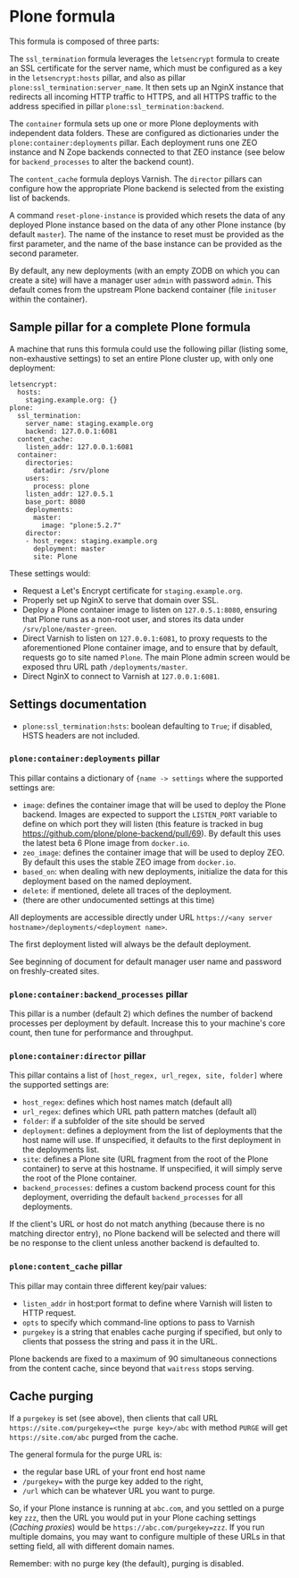 # Plone formula

This formula is composed of three parts:

The `ssl_termination` formula leverages the `letsencrypt` formula to create an SSL certificate
for the server name, which must be configured as a key in the `letsencrypt:hosts` pillar, and
also as pillar `plone:ssl_termination:server_name`.  It then sets up an NginX instance that
redirects all incoming HTTP traffic to HTTPS, and all HTTPS traffic to the address specified
in pillar `plone:ssl_termination:backend`.

The `container` formula sets up one or more Plone deployments with independent data folders.
These are configured as dictionaries under the `plone:container:deployments` pillar.  Each
deployment runs one ZEO instance and N Zope backends connected to that ZEO instance (see
below for `backend_processes` to alter the backend count).

The `content_cache` formula deploys Varnish.  The `director` pillars can configure how the
appropriate Plone backend is selected from the existing list of backends.

A command `reset-plone-instance` is provided which resets the data of any deployed Plone
instance based on the data of any other Plone instance (by default `master`).  The name of
the instance to reset must be provided as the first parameter, and the name of the base
instance can be provided as the second parameter.

By default, any new deployments (with an empty ZODB on which you can create a site) will
have a manager user `admin` with password `admin`.  This default comes from the upstream
Plone backend container (file `inituser` within the container).

## Sample pillar for a complete Plone formula

A machine that runs this formula could use the following pillar (listing some, non-exhaustive
settings) to set an entire Plone cluster up, with only one deployment:

```
letsencrypt:
  hosts:
    staging.example.org: {}
plone:
  ssl_termination:
    server_name: staging.example.org
    backend: 127.0.0.1:6081
  content_cache:
    listen_addr: 127.0.0.1:6081
  container:
    directories:
      datadir: /srv/plone
    users:
      process: plone
    listen_addr: 127.0.5.1
    base_port: 8080
    deployments:
      master:
        image: "plone:5.2.7"
    director:
    - host_regex: staging.example.org
      deployment: master
      site: Plone
```

These settings would:

* Request a Let's Encrypt certificate for `staging.example.org`.
* Properly set up NginX to serve that domain over SSL.
* Deploy a Plone container image to listen on `127.0.5.1:8080`,
  ensuring that Plone runs as a non-root user, and stores
  its data under `/srv/plone/master-green`.
* Direct Varnish to listen on `127.0.0.1:6081`, to proxy requests
  to the aforementioned Plone container image, and to ensure that
  by default, requests go to site named `Plone`.  The main Plone
  admin screen would be exposed thru URL path `/deployments/master`.
* Direct NginX to connect to Varnish at `127.0.0.1:6081`.

## Settings documentation

* `plone:ssl_termination:hsts`: boolean defaulting to `True`; if
  disabled, HSTS headers are not included.

### `plone:container:deployments` pillar

This pillar contains a dictionary of `{name -> settings` where the
supported settings are:

* `image`: defines the container image that will be used to deploy
  the Plone backend.  Images are expected to support the `LISTEN_PORT`
  variable to define on which port they will listen (this feature is
  tracked in bug https://github.com/plone/plone-backend/pull/69). By
  default this uses the latest beta 6 Plone image from `docker.io`.
* `zeo_image`: defines the container image that will be used to deploy
  ZEO.  By default this uses the stable ZEO image from `docker.io`.
* `based_on`: when dealing with new deployments, initialize the
  data for this deployment based on the named deployment.
* `delete`: if mentioned, delete all traces of the deployment.
* (there are other undocumented settings at this time)

All deployments are accessible directly under URL
`https://<any server hostname>/deployments/<deployment name>`.

The first deployment listed will always be the default deployment.

See beginning of document for default manager user name and password
on freshly-created sites.


### `plone:container:backend_processes` pillar

This pillar is a number (default 2) which defines the number of backend
processes per deployment by default.  Increase this to your machine's
core count, then tune for performance and throughput.

### `plone:container:director` pillar

This pillar contains a list of `[host_regex, url_regex, site, folder]`
where the supported settings are:

* `host_regex`: defines which host names match (default all)
* `url_regex`: defines which URL path pattern matches (default all)
* `folder`: if a subfolder of the site should be served
* `deployment`: defines a deployment from the list of deployments
  that the host name will use.  If unspecified, it defaults to the
  first deployment in the deployments list.
* `site`: defines a Plone site (URL fragment from the root of the
  Plone container) to serve at this hostname.  If unspecified, it
  will simply serve the root of the Plone container.
* `backend_processes`: defines a custom backend process count
  for this deployment, overriding the default `backend_processes`
  for all deployments.

If the client's URL or host do not match anything (because there
is no matching director entry), no Plone backend will be selected
and there will be no response to the client unless another backend
is defaulted to.

### `plone:content_cache` pillar

This pillar may contain three different key/pair values:

* `listen_addr` in host:port format to define where Varnish will
  listen to HTTP request.
* `opts` to specify which command-line options to pass to Varnish
* `purgekey` is a string that enables cache purging if specified,
  but only to clients that possess the string and pass it in the
  URL.

Plone backends are fixed to a maximum of 90 simultaneous connections
from the content cache, since beyond that `waitress` stops serving.

## Cache purging

If a `purgekey` is set (see above), then clients that call URL
`https://site.com/purgekey=<the purge key>/abc` with method `PURGE`
will get `https://site.com/abc` purged from the cache.

The general formula for the purge URL is:

* the regular base URL of your front end host name
* `/purgekey=` with the purge key added to the right,
* `/url` which can be whatever URL you want to purge.

So, if your Plone instance is running at `abc.com`, and you settled
on a purge key `zzz`, then the URL you would put in your Plone
caching settings (*Caching proxies*) would be
`https://abc.com/purgekey=zzz`.  If you run multiple domains, you
may want to configure multiple of these URLs in that setting field,
all with different domain names.

Remember: with no purge key (the default), purging is disabled.